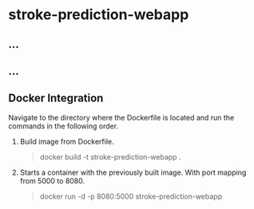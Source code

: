 # stroke-prediction-webapp

## ...

## ...

## Docker Integration
Navigate to the directory where the Dockerfile is located and run the commands in the following order.

1. Build image from Dockerfile.
    > docker build -t stroke-prediction-webapp .
2. Starts a container with the previously built image. With port mapping from 5000 to 8080.
    > docker run -d -p 8080:5000 stroke-prediction-webapp
